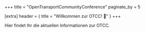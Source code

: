 +++
title = "OpenTransportCommunityConference"
paginate_by = 5

[extra]
header = { title = "Willkommen zur OTCC! 👋" }
+++

Hier findet Ihr die aktuellen Informationen zur OTCC.
